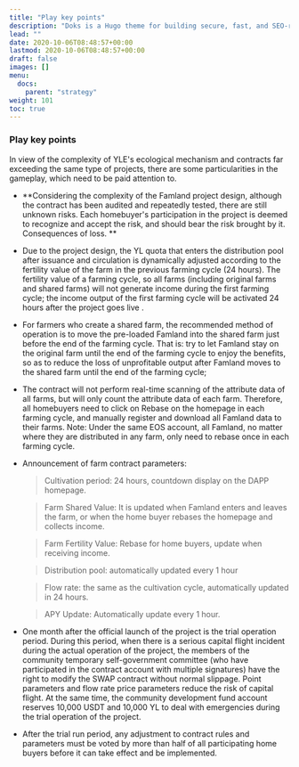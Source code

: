 ```yaml
---
title: "Play key points"
description: "Doks is a Hugo theme for building secure, fast, and SEO-ready documentation websites, which you can easily update and customize."
lead: ""
date: 2020-10-06T08:48:57+00:00
lastmod: 2020-10-06T08:48:57+00:00
draft: false
images: []
menu:
  docs:
    parent: "strategy"
weight: 101
toc: true
---
```


### Play key points

In view of the complexity of YLE's ecological mechanism and contracts far exceeding the same type of projects, there are some particularities in the gameplay, which need to be paid attention to.

- **Considering the complexity of the Famland project design, although the contract has been audited and repeatedly tested, there are still unknown risks. Each homebuyer's participation in the project is deemed to recognize and accept the risk, and should bear the risk brought by it. Consequences of loss. **
- Due to the project design, the YL quota that enters the distribution pool after issuance and circulation is dynamically adjusted according to the fertility value of the farm in the previous farming cycle (24 hours). The fertility value of a farming cycle, so all farms (including original farms and shared farms) will not generate income during the first farming cycle; the income output of the first farming cycle will be activated 24 hours after the project goes live .
- For farmers who create a shared farm, the recommended method of operation is to move the pre-loaded Famland into the shared farm just before the end of the farming cycle. That is: try to let Famland stay on the original farm until the end of the farming cycle to enjoy the benefits, so as to reduce the loss of unprofitable output after Famland moves to the shared farm until the end of the farming cycle;
- The contract will not perform real-time scanning of the attribute data of all farms, but will only count the attribute data of each farm. Therefore, all homebuyers need to click on Rebase on the homepage in each farming cycle, and manually register and download all Famland data to their farms. Note: Under the same EOS account, all Famland, no matter where they are distributed in any farm, only need to rebase once in each farming cycle.
- Announcement of farm contract parameters:
    
     > Cultivation period: 24 hours, countdown display on the DAPP homepage.
    
     > Farm Shared Value: It is updated when Famland enters and leaves the farm, or when the home buyer rebases the homepage and collects income.
    
     > Farm Fertility Value: Rebase for home buyers, update when receiving income.
    
     > Distribution pool: automatically updated every 1 hour
    
     > Flow rate: the same as the cultivation cycle, automatically updated in 24 hours.
    
     > APY Update: Automatically update every 1 hour.
    
- One month after the official launch of the project is the trial operation period. During this period, when there is a serious capital flight incident during the actual operation of the project, the members of the community temporary self-government committee (who have participated in the contract account with multiple signatures) have the right to modify the SWAP contract without normal slippage. Point parameters and flow rate price parameters reduce the risk of capital flight. At the same time, the community development fund account reserves 10,000 USDT and 10,000 YL to deal with emergencies during the trial operation of the project.
- After the trial run period, any adjustment to contract rules and parameters must be voted by more than half of all participating home buyers before it can take effect and be implemented.

